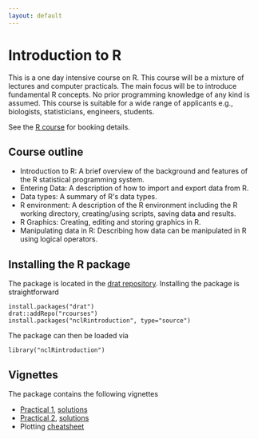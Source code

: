 ```yaml
---
layout: default
---
```

# Introduction to R

This is a one day intensive course on R. This course will be a mixture of
lectures and computer practicals. The main focus will be to introduce
fundamental R concepts. No prior programming knowledge of any kind is assumed.
This course is suitable for a wide range of applicants e.g., biologists,
statisticians, engineers, students.

See the [R course](http://www.ncl.ac.uk/maths/rcourse/) for booking details. 

## Course outline

 * Introduction to R: A brief overview of the background and features of the R statistical programming system.
 * Entering Data: A description of how to import and export data from R.
 * Data types: A summary of R's data types.
 * R environment: A description of the R environment including the R working
   directory, creating/using scripts, saving data and results.
 * R Graphics: Creating, editing and storing graphics in R.
 * Manipulating data in R: Describing how data can be manipulated in R using logical operators.


## Installing the R package

The package is located in the
[drat repository](https://github.com/rcourses/drat). Installing the package is
straightforward

    install.packages("drat")
    drat::addRepo("rcourses")
    install.packages("nclRintroduction", type="source")

The package can then be loaded via

    library("nclRintroduction")

## Vignettes

The package contains the following vignettes

 * [Practical 1](practical1.pdf), [solutions](solutions1.pdf)
 * [Practical 2](practical2.pdf), [solutions](solutions2.pdf)
 * Plotting [cheatsheet](plotting.pdf)
